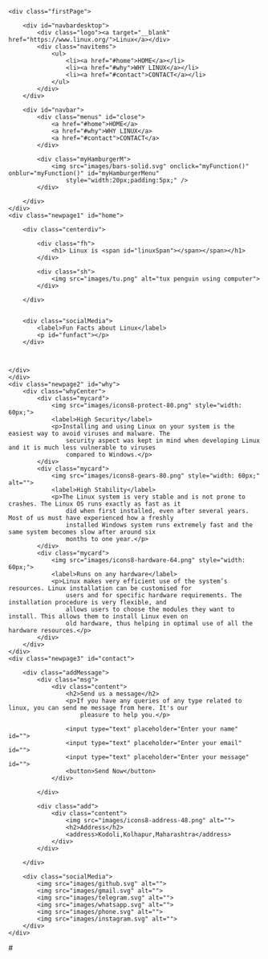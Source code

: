 <!DOCTYPE html>
<html lang="en">

<head>
    <meta charset="UTF-8">
    <meta http-equiv="X-UA-Compatible" content="IE=edge">
    <meta name="viewport" content="width=device-width, initial-scale=1.0">
    <link rel="stylesheet" href="style.css">
    <link rel="shortcut icon" href="images/tu.png" type="image/*">
    <script src="script.js"></script>
    <script src="typeWriter.js"></script>
    <title>Spread Linux | Use Linux | Love Linux 🐧</title>
</head>

<body onload="callFunctionsHere()">



    <div class="firstPage">

        <div id="navbardesktop">
            <div class="logo"><a target="__blank" href="https://www.linux.org/">Linux</a></div>
            <div class="navitems">
                <ul>
                    <li><a href="#home">HOME</a></li>
                    <li><a href="#why">WHY LINUX</a></li>
                    <li><a href="#contact">CONTACT</a></li>
                </ul>
            </div>
        </div>

        <div id="navbar">
            <div class="menus" id="close">
                <a href="#home">HOME</a>
                <a href="#why">WHY LINUX</a>
                <a href="#contact">CONTACT</a>
            </div>

            <div class="myHamburgerM">
                <img src="images/bars-solid.svg" onclick="myFunction()" onblur="myFunction()" id="myHamburgerMenu"
                    style="width:20px;padding:5px;" />
            </div>

        </div>
    </div>
    <div class="newpage1" id="home">

        <div class="centerdiv">

            <div class="fh">
                <h1> Linux is <span id="linuxSpan"></span></span></h1>
            </div>

            <div class="sh">
                <img src="images/tu.png" alt="tux penguin using computer">
            </div>

        </div>


        <div class="socialMedia">
            <label>Fun Facts about Linux</label>
            <p id="funfact"></p>
        </div>



    </div>
    </div>
    <div class="newpage2" id="why">
        <div class="whyCenter">
            <div class="mycard">
                <img src="images/icons8-protect-80.png" style="width: 60px;">
                <label>High Security</label>
                <p>Installing and using Linux on your system is the easiest way to avoid viruses and malware. The
                    security aspect was kept in mind when developing Linux and it is much less vulnerable to viruses
                    compared to Windows.</p>
            </div>
            <div class="mycard">
                <img src="images/icons8-gears-80.png" style="width: 60px;" alt="">
                <label>High Stability</label>
                <p>The Linux system is very stable and is not prone to crashes. The Linux OS runs exactly as fast as it
                    did when first installed, even after several years. Most of us must have experienced how a freshly
                    installed Windows system runs extremely fast and the same system becomes slow after around six
                    months to one year.</p>
            </div>
            <div class="mycard">
                <img src="images/icons8-hardware-64.png" style="width: 60px;">
                <label>Runs on any hardware</label>
                <p>Linux makes very efficient use of the system’s resources. Linux installation can be customised for
                    users and for specific hardware requirements. The installation procedure is very flexible, and
                    allows users to choose the modules they want to install. This allows them to install Linux even on
                    old hardware, thus helping in optimal use of all the hardware resources.</p>
            </div>
        </div>
    </div>
    <div class="newpage3" id="contact">

        <div class="addMessage">
            <div class="msg">
                <div class="content">
                    <h2>Send us a message</h2>
                    <p>If you have any queries of any type related to linux, you can send me message from here. It's our
                        pleasure to help you.</p>

                    <input type="text" placeholder="Enter your name" id="">
                    <input type="text" placeholder="Enter your email" id="">
                    <input type="text" placeholder="Enter your message" id="">
                    <button>Send Now</button>
                </div>

            </div>

            <div class="add">
                <div class="content">
                    <img src="images/icons8-address-48.png" alt="">
                    <h2>Address</h2>
                    <address>Kodoli,Kolhapur,Maharashtra</address>
                </div>
            </div>

        </div>

        <div class="socialMedia">
            <img src="images/github.svg" alt="">
            <img src="images/gmail.svg" alt="">
            <img src="images/telegram.svg" alt="">
            <img src="images/whatsapp.svg" alt="">
            <img src="images/phone.svg" alt="">
            <img src="images/instagram.svg" alt="">
        </div>
    </div>

</body>

</html>#  
